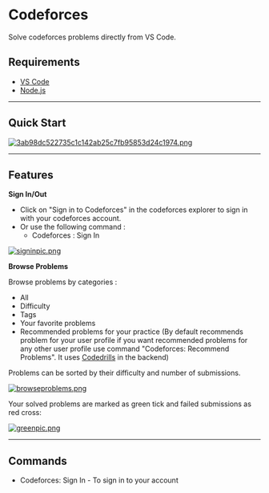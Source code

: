 # Codeforces

Solve codeforces problems directly from VS Code.

## Requirements
- [VS Code](https://code.visualstudio.com/)
- [Node.js](https://nodejs.org/en/)


-------------------
## Quick Start

[![3ab98dc522735c1c142ab25c7fb95853d24c1974.png](https://i.postimg.cc/T316mHt7/3ab98dc522735c1c142ab25c7fb95853d24c1974.png)](https://postimg.cc/hfk6RMWT)

-------------------
## Features

**Sign In/Out**

- Click on "Sign in to Codeforces" in the codeforces explorer to sign in with your codeforces account.
- Or use the following command :
    - Codeforces : Sign In 


[![signinpic.png](https://imagehost.imageupload.net/2020/05/29/signinpic.png)](https://www.imageupload.net/image/51Reh)

**Browse Problems**

Browse problems by categories :
- All
- Difficulty
- Tags
- Your favorite problems
- Recommended problems for your practice (By default recommends problem for your user profile if you want recommended problems for any other user profile use command "Codeforces: Recommend Problems". It uses [Codedrills](https://recommender.codedrills.io/) in the backend)


Problems can be sorted by their difficulty and number of submissions.

[![browseproblems.png](https://imagehost.imageupload.net/2020/05/29/browseproblems.png)](https://www.imageupload.net/image/51Lyy)

Your solved problems are marked as green tick and failed submissions as red cross: 

[![greenpic.png](https://imagehost.imageupload.net/2020/05/29/greenpic.png)](https://www.imageupload.net/image/51AhQ)




<!-- // To be released Soo

**Upcoming Contests**

Shows a list of current or upcoming contests in the codeforces explorer, you can register to contests and also participate. -->

------------------------
## Commands
- Codeforces: Sign In - To sign in to your account










